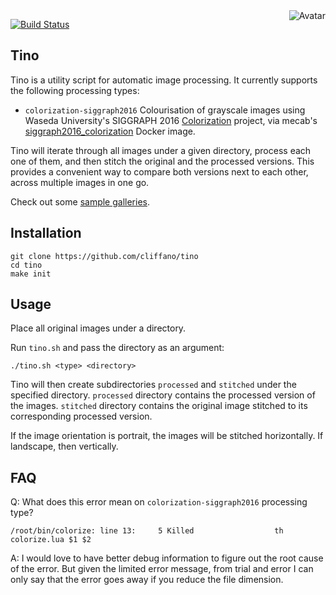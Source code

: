 <img align="right" src="https://raw.github.com/cliffano/tino/master/avatar.jpg" alt="Avatar"/>

[![Build Status](https://img.shields.io/travis/cliffano/tino.svg)](http://travis-ci.org/cliffano/tino)
<br/>

Tino
----

Tino is a utility script for automatic image processing. It currently supports the following processing types:

* `colorization-siggraph2016`
Colourisation of grayscale images using Waseda University's SIGGRAPH 2016 [Colorization](http://hi.cs.waseda.ac.jp/~iizuka/projects/colorization/en/) project, via mecab's [siggraph2016_colorization](https://hub.docker.com/r/mecab/siggraph2016_colorization/) Docker image.

Tino will iterate through all images under a given directory, process each one of them, and then stitch the original and the processed versions. This provides a convenient way to compare both versions next to each other, across multiple images in one go.

Check out some [sample galleries](https://au.pinterest.com/pakkunbot/).

Installation
------------

    git clone https://github.com/cliffano/tino
    cd tino
    make init

Usage
-----

Place all original images under a directory.

Run `tino.sh` and pass the directory as an argument:

    ./tino.sh <type> <directory>

Tino will then create subdirectories `processed` and `stitched` under the specified directory.
`processed` directory contains the processed version of the images.
`stitched` directory contains the original image stitched to its corresponding processed version.

If the image orientation is portrait, the images will be stitched horizontally. If landscape, then vertically.

FAQ
---

Q: What does this error mean on `colorization-siggraph2016` processing type?

    /root/bin/colorize: line 13:     5 Killed                  th colorize.lua $1 $2

A: I would love to have better debug information to figure out the root cause of the error. But given the limited error message, from trial and error I can only say that the error goes away if you reduce the file dimension.
